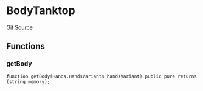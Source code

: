 # BodyTanktop
[Git Source](https://github.com/digiv3rse/core-contracts/blob/5454b58664fab805b6888a68ff40915d251f32f3/contracts/libraries/svgs/Profile/Body/BodyTanktop.sol)


## Functions
### getBody


```solidity
function getBody(Hands.HandsVariants handsVariant) public pure returns (string memory);
```


